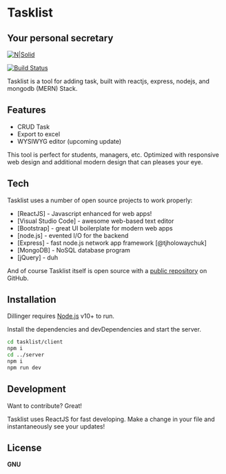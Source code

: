 # Tasklist
## Your personal secretary
[![N|Solid](https://cldup.com/dTxpPi9lDf.thumb.png)](https://nodesource.com/products/nsolid)

[![Build Status](https://travis-ci.org/joemccann/dillinger.svg?branch=master)](https://travis-ci.org/joemccann/dillinger)

Tasklist is a tool for adding task, built with reactjs, express, nodejs, and mongodb (MERN) Stack.

## Features

- CRUD Task
- Export to excel
- WYSIWYG editor (upcoming update)

This tool is perfect for students, managers, etc. Optimized with responsive web design and additional modern design that can pleases your eye.

## Tech

Tasklist uses a number of open source projects to work properly:

- [ReactJS] - Javascript enhanced for web apps!
- [Visual Studio Code] - awesome web-based text editor
- [Bootstrap] - great UI boilerplate for modern web apps
- [node.js] - evented I/O for the backend
- [Express] - fast node.js network app framework [@tjholowaychuk]
- [MongoDB] -  NoSQL database program
- [jQuery] - duh

And of course Tasklist itself is open source with a [public repository](https://github.com/EvanHendersonRichtByte/tasklist)
 on GitHub.

## Installation

Dillinger requires [Node.js](https://nodejs.org/) v10+ to run.

Install the dependencies and devDependencies and start the server.

```sh
cd tasklist/client
npm i
cd ../server
npm i
npm run dev
```

## Development

Want to contribute? Great!

Tasklist uses ReactJS for fast developing.
Make a change in your file and instantaneously see your updates!

## License

****GNU****